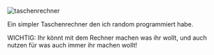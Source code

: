 ![taschenrechner](https://github.com/user-attachments/assets/ba3b12ec-a9a3-4749-9940-61129f772228)

Ein simpler Taschenrechner den ich random programmiert habe.

WICHTIG: Ihr könnt mit dem Rechner machen was ihr wollt, und auch nutzen für was auch immer ihr machen wollt!
